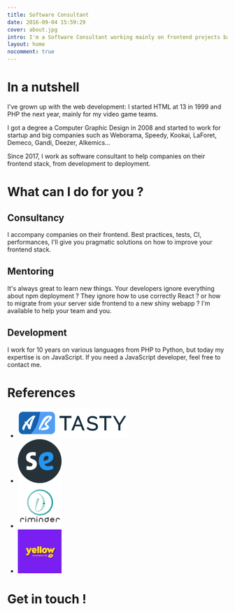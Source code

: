 ```yaml
---
title: Software Consultant
date: 2016-09-04 15:59:29
cover: about.jpg
intro: I'm a Software Consultant working mainly on frontend projects based&nbsp;in&nbsp;Paris&nbsp;, France.
layout: home
nocomment: true
---
```


# In a nutshell

I've grown up with the web development: I started HTML at 13 in 1999 and PHP the next year, mainly for my video game teams.

I got a degree a Computer Graphic Design in 2008 and started to work for startup and big companies such as Weborama, Speedy, Kookai, LaForet, Demeco, Gandi, Deezer, Alkemics...

Since 2017, I work as software consultant to help companies on their frontend stack, from development to deployment.

# What can I do for you ?

## Consultancy
I accompany companies on their frontend. Best practices, tests, CI, performances, I'll give you pragmatic solutions on how to improve your frontend stack.

## Mentoring
It's always great to learn new things. Your developers ignore everything about npm deployment ? They ignore how to use correctly React ? or how to migrate from your server side frontend to a new shiny webapp ? I'm available to help your team and you.

## Development
I work for 10 years on various languages from PHP to Python, but today my expertise is on JavaScript. If you need a JavaScript developer, feel free to contact me.

# References

- ![ABTasty](images/references/smallThumb-abtasty.png)
- ![SportEasy](images/references/smallThumb-sporteasy.png)
- ![Riminder](images/references/smallThumb-riminder.png)
- ![Yellow Innovation](images/references/smallThumb-yellow.jpg)

# Get in touch !
